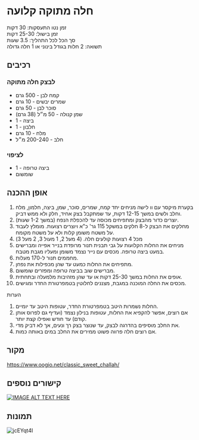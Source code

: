 # חלה מתוקה קלועה

זמן נטו התעסקות: 30 דקות  
זמן בישול: 25-30 דקות  
סך הכל לכל התהליך: 3.5 שעות  
תשואה: 2 חלות בגודל בינוני או 1 חלה גדולה  

## רכיבים

### לבצק חלה מתוקה

- קמח לבן - 500 גרם
- שמרים יבשים - 10 גרם
- סוכר לבן - 50 גרם
- שמן קנולה - 50 מ״ל (38 גרם)
- ביצה - 1
- חלבון - 1
- מלח - 10 גרם
- חלב - 200-240 מ״ל

### לציפוי

- ביצה טרופה - 1
- שומשום


## אופן ההכנה
1. בקערת מיקסר עם וו לישה מניחים יחד קמח, שמרים, סוכר, שמן, ביצה, חלמון, מלח וחלב ולשים במשך 12-15 דקות, עד שמתקבל בצק אחיד, חלק ולא ממש דביק.
2. יוצרים כדור מהבצק ומתפיחים מכוסה עד להכפלת הנפח (במשך 1-2 שעות).
3. מחלקים את הבצק ל-8 חלקים במשקל 115 גר' כ"א ויוצרים רצועות. מומלץ לעבוד על משטח משומן קלות ולא על משטח מקומח.
4. מכל 4 רצועות קולעים חלה. (4 מעל 2, 1 מעול 3, 2 מעל 3)
5. מניחים את החלות הקלועות על גבי תבנית תנור מרופדת בנייר אפייה ומברישים במעט ביצה טרופה. מכסים עם נייר נצמד משומן ומעליו מגבת מטבח.
6. מחממים תנור ל-170 מעלות.
7. מתפיחים את החלות כמעט עד שהן מכפילות את נפחן.
8. מברישים שוב בביצה טרופה ומפזרים שומשום.
9. אופים את החלות במשך 25-30 דקות או עד שהן מזהיבות מלמעלה ובתחתית.
10. מכסים את החלה המוכנה במגבת, מצננים לחלוטין בטמפרטורת החדר ומגישים.


הערות
1. החלות נשמרות היטב בטמפרטורת החדר, עטופות היטב עד יומיים.
2. אם רוצים, אפשר להקפיא את החלות, עטופות בנילון נצמד (ועדיף גם לפרוס אותן קודם) עד חודש ואפילו קצת יותר.
3. את החלב מוסיפים בהדרגה לבצק, עד שנוצר בצק רך ונעים, אך לא דביק מדי.
4. אם רוצים חלה פרווה פשוט ממירים את החלב במים באותה כמות.


## מקור

https://www.oogio.net/classic_sweet_challah/


## קישורים נוספים

[![IMAGE ALT TEXT HERE](http://img.youtube.com/vi/llhB1eNh580/0.jpg)](http://www.youtube.com/watch?v=llhB1eNh580)

## תמונות

![jcEYqt4I](https://github.com/user-attachments/assets/04c11682-6cef-4f12-9d25-7ae5db6aee7c)


